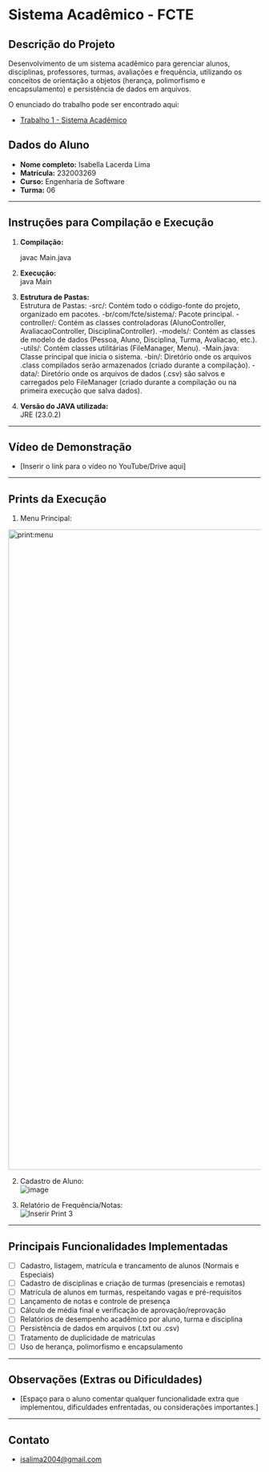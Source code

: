 # Sistema Acadêmico - FCTE

## Descrição do Projeto

Desenvolvimento de um sistema acadêmico para gerenciar alunos, disciplinas, professores, turmas, avaliações e frequência, utilizando os conceitos de orientação a objetos (herança, polimorfismo e encapsulamento) e persistência de dados em arquivos.

O enunciado do trabalho pode ser encontrado aqui:
- [Trabalho 1 - Sistema Acadêmico](https://github.com/lboaventura25/OO-T06_2025.1_UnB_FCTE/blob/main/trabalhos/ep1/README.md)

## Dados do Aluno

- **Nome completo:** Isabella Lacerda Lima
- **Matrícula:** 232003269
- **Curso:** Engenharia de Software
- **Turma:** 06

---

## Instruções para Compilação e Execução

1. **Compilação:**

   javac Main.java
   
3. **Execução:**  
   java Main

4. **Estrutura de Pastas:**  
Estrutura de Pastas:
-src/: Contém todo o código-fonte do projeto, organizado em pacotes.
    -br/com/fcte/sistema/: Pacote principal.
      -controller/: Contém as classes controladoras (AlunoController, AvaliacaoController, DisciplinaController).
      -models/: Contém as classes de modelo de dados (Pessoa, Aluno, Disciplina, Turma, Avaliacao, etc.).
      -utils/: Contém classes utilitárias (FileManager, Menu).
  -Main.java: Classe principal que inicia o sistema.
-bin/: Diretório onde os arquivos .class compilados serão armazenados (criado durante a compilação).
-data/: Diretório onde os arquivos de dados (.csv) são salvos e carregados pelo FileManager (criado durante a compilação ou na primeira execução que salva dados).

3. **Versão do JAVA utilizada:**  
   JRE (23.0.2)

---

## Vídeo de Demonstração

- [Inserir o link para o vídeo no YouTube/Drive aqui]

---

## Prints da Execução

1. Menu Principal:  
<img width="1280" alt="print:menu" src="https://github.com/user-attachments/assets/76248e68-37bb-43a2-9336-f380ea5b5922" />

2. Cadastro de Aluno:  
   ![image](https://github.com/user-attachments/assets/5872b624-16f5-4b19-9478-6722aa8b7a3a)

3. Relatório de Frequência/Notas:  
   ![Inserir Print 3](caminho/do/print3.png)

---

## Principais Funcionalidades Implementadas

- [ ] Cadastro, listagem, matrícula e trancamento de alunos (Normais e Especiais)
- [ ] Cadastro de disciplinas e criação de turmas (presenciais e remotas)
- [ ] Matrícula de alunos em turmas, respeitando vagas e pré-requisitos
- [ ] Lançamento de notas e controle de presença
- [ ] Cálculo de média final e verificação de aprovação/reprovação
- [ ] Relatórios de desempenho acadêmico por aluno, turma e disciplina
- [ ] Persistência de dados em arquivos (.txt ou .csv)
- [ ] Tratamento de duplicidade de matrículas
- [ ] Uso de herança, polimorfismo e encapsulamento

---

## Observações (Extras ou Dificuldades)

- [Espaço para o aluno comentar qualquer funcionalidade extra que implementou, dificuldades enfrentadas, ou considerações importantes.]

---

## Contato

- isalima2004@gmail.com
